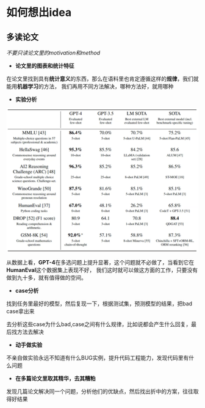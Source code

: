 # 如何想出idea

## 多读论文
_不要只读论文里的motivation和method_

- **论文里的图表和统计特征**

在论文里找到具有**统计意义**的东西，那么在语料里也肯定遵循这样的**规律**，我们就能用**机器学习**的方法，
我们再用不同方法解决，哪种方法好，就用哪种

- **实验分析**

![实验结果](../../images/paper_img/paper_idea.png)

从数据上看，**GPT-4**在多选问题上提升显著，这个问题就不必做了，当看到它在**HumanEval**这个数据集上表现不好，
我们这时就可以做这方面的工作，只要没有做到九十多，就有值得做的空间。

- **case分析**

找到任务里最好的模型，然后复现一下，根据测试集，预测模型的结果，把bad case拿出来

去分析这些case为什么bad,case之间有什么规律，比如说都会产生什么回复，最后找方法去解决

- **动手做实验**

不亲自做实验永远不知道有什么BUG实例，提升代码工程能力，发现代码里有什么问题

- **在多篇论文里取其精华，去其糟粕**

发现几篇论文解决同一个问题，分析他们的优缺点，然后找出折中的方案，往往取得好结果

